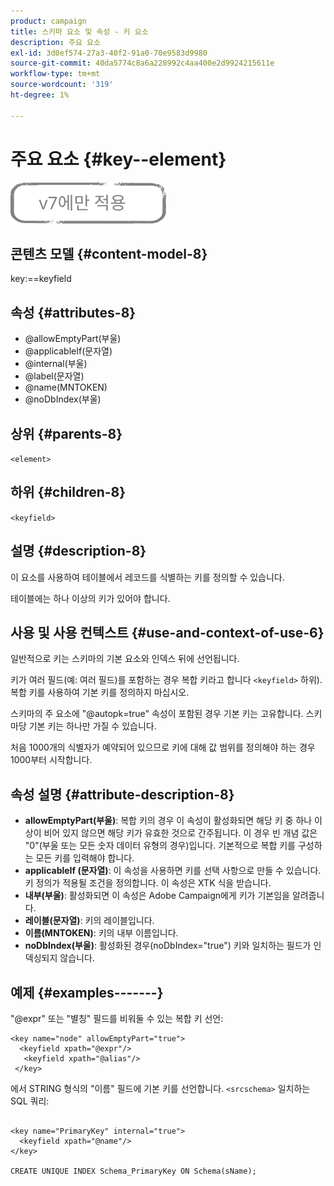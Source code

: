 ```yaml
---
product: campaign
title: 스키마 요소 및 속성 - 키 요소
description: 주요 요소
exl-id: 3d0ef574-27a3-40f2-91a0-70e9583d9980
source-git-commit: 40da5774c8a6a228992c4aa400e2d9924215611e
workflow-type: tm+mt
source-wordcount: '319'
ht-degree: 1%

---
```


# 주요 요소 {#key--element}

![](../../../assets/v7-only.svg)

## 콘텐츠 모델 {#content-model-8}

key:==keyfield

## 속성 {#attributes-8}

* @allowEmptyPart(부울)
* @applicableIf(문자열)
* @internal(부울)
* @label(문자열)
* @name(MNTOKEN)
* @noDbIndex(부울)

## 상위 {#parents-8}

`<element>`

## 하위 {#children-8}

`<keyfield>`

## 설명 {#description-8}

이 요소를 사용하여 테이블에서 레코드를 식별하는 키를 정의할 수 있습니다.

테이블에는 하나 이상의 키가 있어야 합니다.

## 사용 및 사용 컨텍스트 {#use-and-context-of-use-6}

일반적으로 키는 스키마의 기본 요소와 인덱스 뒤에 선언됩니다.

키가 여러 필드(예: 여러 필드)를 포함하는 경우 복합 키라고 합니다 `<keyfield>` 하위). 복합 키를 사용하여 기본 키를 정의하지 마십시오.

스키마의 주 요소에 &quot;@autopk=true&quot; 속성이 포함된 경우 기본 키는 고유합니다. 스키마당 기본 키는 하나만 가질 수 있습니다.

처음 1000개의 식별자가 예약되어 있으므로 키에 대해 값 범위를 정의해야 하는 경우 1000부터 시작합니다.

## 속성 설명 {#attribute-description-8}

* **allowEmptyPart(부울)**: 복합 키의 경우 이 속성이 활성화되면 해당 키 중 하나 이상이 비어 있지 않으면 해당 키가 유효한 것으로 간주됩니다. 이 경우 빈 개념 값은 &quot;0&quot;(부울 또는 모든 숫자 데이터 유형의 경우)입니다. 기본적으로 복합 키를 구성하는 모든 키를 입력해야 합니다.
* **applicableIf (문자열)**: 이 속성을 사용하면 키를 선택 사항으로 만들 수 있습니다. 키 정의가 적용될 조건을 정의합니다. 이 속성은 XTK 식을 받습니다.
* **내부(부울)**: 활성화되면 이 속성은 Adobe Campaign에게 키가 기본임을 알려줍니다.
* **레이블(문자열)**: 키의 레이블입니다.
* **이름(MNTOKEN)**: 키의 내부 이름입니다.
* **noDbIndex(부울)**: 활성화된 경우(noDbIndex=&quot;true&quot;) 키와 일치하는 필드가 인덱싱되지 않습니다.

## 예제 {#examples-------}

&quot;@expr&quot; 또는 &quot;별칭&quot; 필드를 비워둘 수 있는 복합 키 선언:

```
<key name="node" allowEmptyPart="true">
  <keyfield xpath="@expr"/>
   <keyfield xpath="@alias"/>
 </key>
```

에서 STRING 형식의 &quot;이름&quot; 필드에 기본 키를 선언합니다. `<srcschema>`  일치하는 SQL 쿼리:

```
 
<key name="PrimaryKey" internal="true">  
  <keyfield xpath="@name"/>
</key>

CREATE UNIQUE INDEX Schema_PrimaryKey ON Schema(sName);
```
